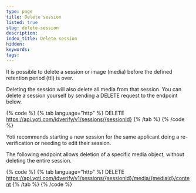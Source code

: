 ```yaml
---
type: page
title: Delete session
listed: true
slug: delete-session
description: 
index_title: Delete session
hidden: 
keywords: 
tags: 
---
```


It is possible to delete a session or image (media) before the defined retention period (ttl) is over.

Deleting the session will also delete all media from that session.  You can delete a session yourself by sending a DELETE request to the endpoint below.

{% code %}
{% tab language="http" %}
DELETE https://api.yoti.com/idverify/v1/sessions/{sessionId}
{% /tab %}
{% /code %}

Yoti recommends starting a new session for the same applicant doing a re-verification or needing to edit their session.

The following endpoint allows deletion of a specific media object, without deleting the entire session.

{% code %}
{% tab language="http" %}
DELETE https://api.yoti.com/idverify/v1/sessions/{sessionId}/media/{mediaId}/content
{% /tab %}
{% /code %}